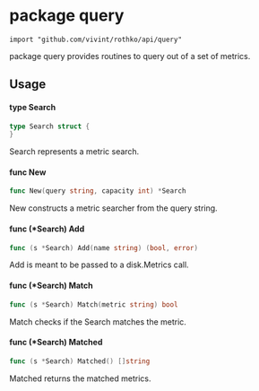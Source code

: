 # package query

`import "github.com/vivint/rothko/api/query"`

package query provides routines to query out of a set of metrics.

## Usage

#### type Search

```go
type Search struct {
}
```

Search represents a metric search.

#### func  New

```go
func New(query string, capacity int) *Search
```
New constructs a metric searcher from the query string.

#### func (*Search) Add

```go
func (s *Search) Add(name string) (bool, error)
```
Add is meant to be passed to a disk.Metrics call.

#### func (*Search) Match

```go
func (s *Search) Match(metric string) bool
```
Match checks if the Search matches the metric.

#### func (*Search) Matched

```go
func (s *Search) Matched() []string
```
Matched returns the matched metrics.
